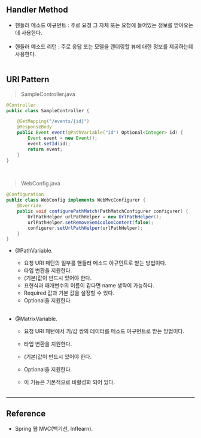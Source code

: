 Handler Method
--------------

-	핸들러 메소드 아규먼트 : 주로 요청 그 자체 또는 요청에 들어있는 정보를 받아오는데 사용한다.<br><br>
-	핸들러 메소드 리턴 : 주로 응답 또는 모델을 랜더링할 뷰에 대한 정보를 제공하는데 사용한다.<br><br>

URI Pattern
-----------

> SampleController.java

```java
@Controller
public class SampleController {

    @GetMapping("/events/{id}")
    @ResponseBody
    public Event event(@PathVariable("id") Optional<Integer> id) {
        Event event = new Event();
        event.setId(id);
        return event;
    }
}
```

<br>

> WebConfig.java

```java
@Configuration
public class WebConfig implements WebMvcConfigurer {
    @Override
    public void configurePathMatch(PathMatchConfigurer configurer) {
        UrlPathHelper urlPathHelper = new UrlPathHelper();
        urlPathHelper.setRemoveSemicolonContent(false);
        configurer.setUrlPathHelper(urlPathHelper);
    }
}
```

-	@PathVariable.

	-	요청 URI 패턴의 일부를 핸들러 메소드 아규먼트로 받는 방법이다.
	-	타입 변환을 지원한다.
	-	(기본)값이 반드시 있어야 한다.
	-	표현식과 매개변수의 이름이 같다면 name 생략이 가능하다.
	-	Required 값과 기본 값을 설정할 수 있다.
	-	Optional을 지원한다.<br><br>

-	@MatrixVariable.

	-	요청 URI 패턴에서 키/값 쌍의 데이터를 메소드 아규먼트로 받는 방법이다.

	-	타입 변환을 지원한다.

	-	(기본)값이 반드시 있어야 한다.

	-	Optional을 지원한다.

	-	이 기능은 기본적으로 비활성화 되어 있다.<br><br>

---

Reference
---------

-	Spring 웹 MVC(백기선, Inflearn).<br><br>
